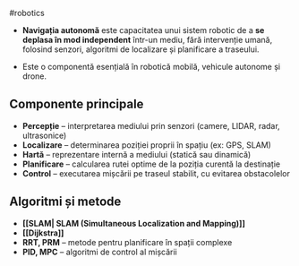 #robotics
- **Navigația autonomă** este capacitatea unui sistem robotic de a **se deplasa în mod independent** într-un mediu, fără intervenție umană, folosind senzori, algoritmi de localizare și planificare a traseului.

- Este o componentă esențială în robotică mobilă, vehicule autonome și drone.

## Componente principale

- **Percepție** – interpretarea mediului prin senzori (camere, LIDAR, radar, ultrasonice)
- **Localizare** – determinarea poziției proprii în spațiu (ex: GPS, SLAM)
- **Hartă** – reprezentare internă a mediului (statică sau dinamică)
- **Planificare** – calcularea rutei optime de la poziția curentă la destinație
- **Control** – executarea mișcării pe traseul stabilit, cu evitarea obstacolelor

## Algoritmi și metode

- **[[SLAM| SLAM (Simultaneous Localization and Mapping)]]** 
-  **[[Dijkstra]]**
- **RRT, PRM** – metode pentru planificare în spații complexe
- **PID, MPC** – algoritmi de control al mișcării